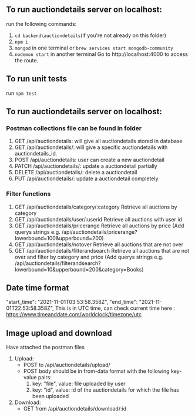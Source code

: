 ## To run auctiondetails server on localhost:

run the following commands:

1. `cd backend\auctiondetails`(if you're not already on this folder)
2. `npm i`
3. `mongod` in one terminal or `brew services start mongodb-community`
4. `nodemon start` in another terminal
   Go to http://localhost:4000 to access the route.

## To run unit tests

run `npm test`

## To run auctiondetails server on localhost:

### Postman collections file can be found in folder

1. GET /api/auctiondetails: will give all auctiondetails stored in database
2. GET /api/auctiondetails/<auctiondetails>: will give a specific auctiondetails with auctiondetails_id.
3. POST /api/auctiondetails: user can create a new auctiondetail
4. PATCH /api/auctiondetails/<auctiondetails>: update a auctiondetail partially
5. DELETE /api/auctiondetails/<auctiondetails>: delete a auctiondetail
6. PUT /api/auctiondetails/<auctiondetails>: update a auctiondetail completely

### Filter functions

1. GET /api/auctiondetails/category/:category Retrieve all auctions by category
2. GET /api/auctiondetails/user/:userid Retrieve all auctions with user id
3. GET /api/auctiondetails/pricerange Retrieve all auctions by price (Add querys strings e.g. /api/auctiondetails/pricerange?lowerbound=100&upperbound=200)
4. GET /api/auctiondetails/notover Retrieve all auctions that are not over
5. GET /api/auctiondetails/filterandsearch Retrieve all auctions that are not over and filter by category and price (Add querys strings e.g. /api/auctiondetails/filterandsearch?lowerbound=10&upperbound=200&category=Books)

## Date time format

"start_time": "2021-11-01T03:53:58.358Z",
"end_time": "2021-11-01T22:53:58.358Z",
This is in UTC time, can check current time here : https://www.timeanddate.com/worldclock/timezone/utc

## Image upload and download

Have attached the postman files

1. Upload:
   - POST to /api/auctiondetails/upload/
   - POST body should be in from-data format with the following key-value pairs:
     1. key: "file", value: file uploaded by user
     1. key: "id", value: id of the auctiondetails for which the file has been uploaded
1. Download:
   - GET from /api/auctiondetails/download/:id
